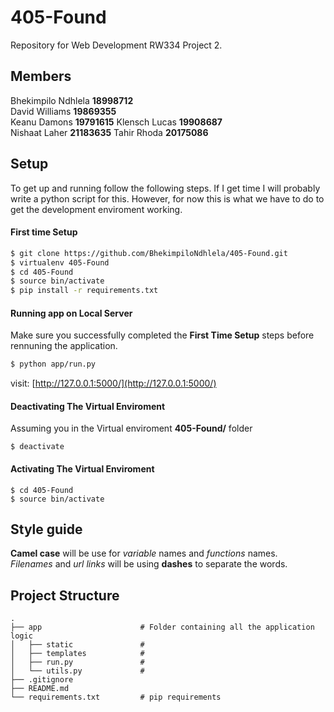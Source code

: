 # 405-Found

Repository for Web Development RW334 Project 2.

## Members

Bhekimpilo Ndhlela **18998712**  
David Williams **19869355**  
Keanu Damons **19791615**
Klensch Lucas **19908687**  
Nishaat Laher **21183635**
Tahir Rhoda **20175086**

## Setup

To get up and running follow the following steps. If I get time I will probably write a python script
for this. However, for now this is what we have to do to get the development enviroment working.

#### First time Setup

```bash
$ git clone https://github.com/BhekimpiloNdhlela/405-Found.git
$ virtualenv 405-Found
$ cd 405-Found
$ source bin/activate
$ pip install -r requirements.txt
```

#### Running app on Local Server

Make sure you successfully completed the **First Time Setup** steps before rennuning the application.

```bash
$ python app/run.py
```
visit: [http://127.0.0.1:5000/](http://127.0.0.1:5000/) 

#### Deactivating The Virtual Enviroment

Assuming you in the Virtual enviroment **405-Found/** folder
```
$ deactivate
```

#### Activating The Virtual Enviroment

```
$ cd 405-Found
$ source bin/activate
```




## Style guide

**Camel case** will be use for _variable_ names and _functions_ names.  
_Filenames_ and _url links_ will be using **dashes** to separate the words.





## Project Structure

```
.
├── app                      # Folder containing all the application logic
│   ├── static               #
│   ├── templates            #
│   ├── run.py               #
│   └── utils.py             #
├── .gitignore
├── README.md
└── requirements.txt         # pip requirements
```
